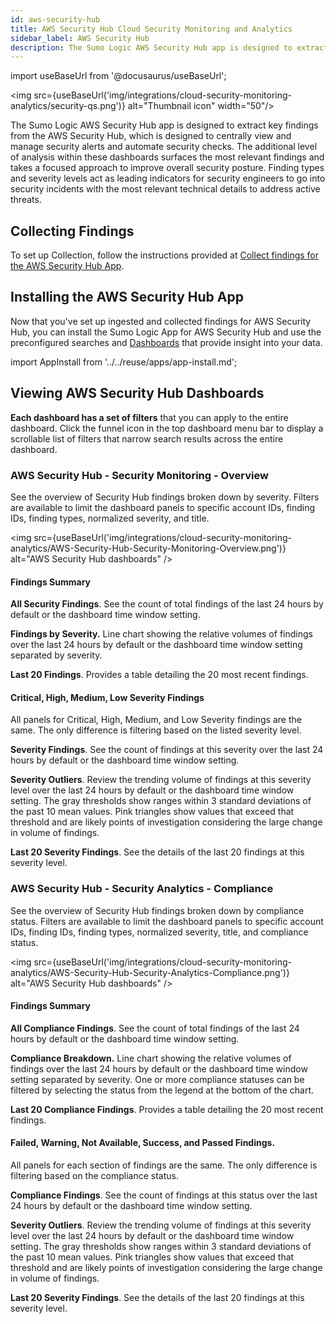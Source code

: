 ```yaml
---
id: aws-security-hub
title: AWS Security Hub Cloud Security Monitoring and Analytics
sidebar_label: AWS Security Hub
description: The Sumo Logic AWS Security Hub app is designed to extract key findings from the AWS Security Hub, which is designed to centrally view and manage security alerts and automate security checks.
---
```


import useBaseUrl from '@docusaurus/useBaseUrl';

<img src={useBaseUrl('img/integrations/cloud-security-monitoring-analytics/security-qs.png')} alt="Thumbnail icon" width="50"/>

The Sumo Logic AWS Security Hub app is designed to extract key findings from the AWS Security Hub, which is designed to centrally view and manage security alerts and automate security checks. The additional level of analysis within these dashboards surfaces the most relevant findings and takes a focused approach to improve overall security posture. Finding types and severity levels act as leading indicators for security engineers to go into security incidents with the most relevant technical details to address active threats.

## Collecting Findings

To set up Collection, follow the instructions provided at [Collect findings for the AWS Security Hub App](/docs/integrations/amazon-aws/security-hub.md).

## Installing the AWS Security Hub App

Now that you've set up ingested and collected findings for AWS Security Hub, you can install the Sumo Logic App for AWS Security Hub and use the preconfigured searches and [Dashboards](#viewing-aws-security-hub-dashboards) that provide insight into your data.

import AppInstall from '../../reuse/apps/app-install.md';

<AppInstall/>

## Viewing AWS Security Hub Dashboards

**Each dashboard has a set of filters** that you can apply to the entire dashboard. Click the funnel icon in the top dashboard menu bar to display a scrollable list of filters that narrow search results across the entire dashboard.


### AWS Security Hub - Security Monitoring - Overview

See the overview of Security Hub findings broken down by severity. Filters are available to limit the dashboard panels to specific account IDs, finding IDs, finding types, normalized severity, and title.

<img src={useBaseUrl('img/integrations/cloud-security-monitoring-analytics/AWS-Security-Hub-Security-Monitoring-Overview.png')} alt="AWS Security Hub dashboards" />


#### Findings Summary

**All Security Findings**. See the count of total findings of the last 24 hours by default or the dashboard time window setting.

**Findings by Severity.** Line chart showing the relative volumes of findings over the last 24 hours by default or the dashboard time window setting separated by severity.

**Last 20 Findings**. Provides a table detailing the 20 most recent findings.


#### Critical, High, Medium, Low Severity Findings

All panels for Critical, High, Medium, and Low Severity findings are the same. The only difference is filtering based on the listed severity level.

**Severity Findings**. See the count of findings at this severity over the last 24 hours by default or the dashboard time window setting.

**Severity Outliers**. Review the trending volume of findings at this severity level over the last 24 hours by default or the dashboard time window setting. The gray thresholds show ranges within 3 standard deviations of the past 10 mean values. Pink triangles show values that exceed that threshold and are likely points of investigation considering the large change in volume of findings.

**Last 20 Severity Findings**. See the details of the last 20 findings at this severity level.


### AWS Security Hub - Security Analytics - Compliance

See the overview of Security Hub findings broken down by compliance status. Filters are available to limit the dashboard panels to specific account IDs, finding IDs, finding types, normalized severity, title, and compliance status.

<img src={useBaseUrl('img/integrations/cloud-security-monitoring-analytics/AWS-Security-Hub-Security-Analytics-Compliance.png')} alt="AWS Security Hub dashboards" />


#### Findings Summary

**All Compliance Findings**. See the count of total findings of the last 24 hours by default or the dashboard time window setting.

**Compliance Breakdown.** Line chart showing the relative volumes of findings over the last 24 hours by default or the dashboard time window setting separated by severity. One or more compliance statuses can be filtered by selecting the status from the legend at the bottom of the chart.

**Last 20 Compliance Findings**. Provides a table detailing the 20 most recent findings.


#### Failed, Warning, Not Available, Success, and Passed Findings.  

All panels for each section of findings are the same. The only difference is filtering based on the compliance status.

**Compliance Findings**. See the count of findings at this status over the last 24 hours by default or the dashboard time window setting.

**Severity Outliers**. Review the trending volume of findings at this severity level over the last 24 hours by default or the dashboard time window setting. The gray thresholds show ranges within 3 standard deviations of the past 10 mean values. Pink triangles show values that exceed that threshold and are likely points of investigation considering the large change in volume of findings.

**Last 20 Severity Findings**. See the details of the last 20 findings at this severity level.
